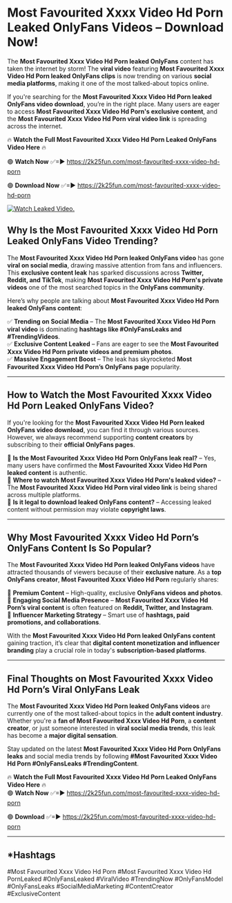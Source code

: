 # Most Favourited Xxxx Video Hd Porn Leaked OnlyFans Videos – Download Now!

The **Most Favourited Xxxx Video Hd Porn leaked OnlyFans** content has taken the internet by storm! The **viral video** featuring **Most Favourited Xxxx Video Hd Porn leaked OnlyFans clips** is now trending on various **social media platforms**, making it one of the most talked-about topics online.  

If you're searching for the **Most Favourited Xxxx Video Hd Porn leaked OnlyFans video download**, you’re in the right place. Many users are eager to access **Most Favourited Xxxx Video Hd Porn's exclusive content**, and the **Most Favourited Xxxx Video Hd Porn viral video link** is spreading across the internet.  

🔥 **Watch the Full Most Favourited Xxxx Video Hd Porn Leaked OnlyFans Video Here** 🔥  

🟢 **Watch Now** ✅=► https://2k25fun.com/most-favourited-xxxx-video-hd-porn

🟢 **Download Now** ✅=► https://2k25fun.com/most-favourited-xxxx-video-hd-porn

[![Watch Leaked Video.](https://miro.medium.com/v2/resize:fit:828/format:webp/1*cilzJN44JGOrTw9NJCrNHA.gif "Watch Leaked Video")](https://2k25fun.com/most-favourited-xxxx-video-hd-porn)

## **Why Is the Most Favourited Xxxx Video Hd Porn Leaked OnlyFans Video Trending?**  

The **Most Favourited Xxxx Video Hd Porn leaked OnlyFans video** has gone **viral on social media**, drawing massive attention from fans and influencers. This **exclusive content leak** has sparked discussions across **Twitter, Reddit, and TikTok**, making **Most Favourited Xxxx Video Hd Porn's private videos** one of the most searched topics in the **OnlyFans community**.  

Here’s why people are talking about **Most Favourited Xxxx Video Hd Porn leaked OnlyFans content**:  

✅ **Trending on Social Media** – The **Most Favourited Xxxx Video Hd Porn viral video** is dominating **hashtags like #OnlyFansLeaks and #TrendingVideos**.  
✅ **Exclusive Content Leaked** – Fans are eager to see the **Most Favourited Xxxx Video Hd Porn private videos and premium photos**.  
✅ **Massive Engagement Boost** – The leak has skyrocketed **Most Favourited Xxxx Video Hd Porn’s OnlyFans page** popularity.  

---

## **How to Watch the Most Favourited Xxxx Video Hd Porn Leaked OnlyFans Video?**  

If you're looking for the **Most Favourited Xxxx Video Hd Porn leaked OnlyFans video download**, you can find it through various sources. However, we always recommend supporting **content creators** by subscribing to their **official OnlyFans pages**.  

🔹 **Is the Most Favourited Xxxx Video Hd Porn OnlyFans leak real?** – Yes, many users have confirmed the **Most Favourited Xxxx Video Hd Porn leaked content** is authentic.  
🔹 **Where to watch Most Favourited Xxxx Video Hd Porn's leaked video?** – The **Most Favourited Xxxx Video Hd Porn viral video link** is being shared across multiple platforms.  
🔹 **Is it legal to download leaked OnlyFans content?** – Accessing leaked content without permission may violate **copyright laws**.  

---

## **Why Most Favourited Xxxx Video Hd Porn’s OnlyFans Content Is So Popular?**  

The **Most Favourited Xxxx Video Hd Porn leaked OnlyFans videos** have attracted thousands of viewers because of their **exclusive nature**. As a **top OnlyFans creator**, **Most Favourited Xxxx Video Hd Porn** regularly shares:  

📌 **Premium Content** – High-quality, exclusive **OnlyFans videos and photos**.  
📌 **Engaging Social Media Presence** – **Most Favourited Xxxx Video Hd Porn’s viral content** is often featured on **Reddit, Twitter, and Instagram**.  
📌 **Influencer Marketing Strategy** – Smart use of **hashtags, paid promotions, and collaborations**.  

With the **Most Favourited Xxxx Video Hd Porn leaked OnlyFans content** gaining traction, it’s clear that **digital content monetization and influencer branding** play a crucial role in today's **subscription-based platforms**.  

---

## **Final Thoughts on Most Favourited Xxxx Video Hd Porn’s Viral OnlyFans Leak**  

The **Most Favourited Xxxx Video Hd Porn leaked OnlyFans videos** are currently one of the most talked-about topics in the **adult content industry**. Whether you're a **fan of Most Favourited Xxxx Video Hd Porn**, a **content creator**, or just someone interested in **viral social media trends**, this leak has become a **major digital sensation**.  

Stay updated on the latest **Most Favourited Xxxx Video Hd Porn OnlyFans leaks** and social media trends by following **#Most Favourited Xxxx Video Hd Porn #OnlyFansLeaks #TrendingContent**.  

🔥 **Watch the Full Most Favourited Xxxx Video Hd Porn Leaked OnlyFans Video Here** 🔥  
🟢 **Watch Now** ✅=► https://2k25fun.com/most-favourited-xxxx-video-hd-porn

🟢 **Download** ✅=► https://2k25fun.com/most-favourited-xxxx-video-hd-porn

---

## *Hashtags
#Most Favourited Xxxx Video Hd Porn #Most Favourited Xxxx Video Hd PornLeaked #OnlyFansLeaked #ViralVideo #TrendingNow #OnlyFansModel #OnlyFansLeaks #SocialMediaMarketing #ContentCreator #ExclusiveContent  